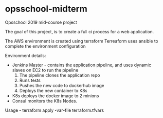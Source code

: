 # opsschool-midterm
Opsschool 2019 mid-course project

The goal of this project, is to create a full ci process for a web application.

The AWS environment is created using terraform
Terreaform uses ansible to complete the environment configuration

Environment details:
- Jenkins Master - contains the application pipeline, and uses dynamic slaves on EC2 to run the pipeline
	1. The pipeline clones the application repo
	2. Runs tests
	3. Pushes the new code to dockerhub image
	4. Deploys the new container to K8s
- K8s deploys the docker image to 2 minions
- Consul monitors the K8s Nodes.



Usage - terraform apply -var-file terraform.tfvars
